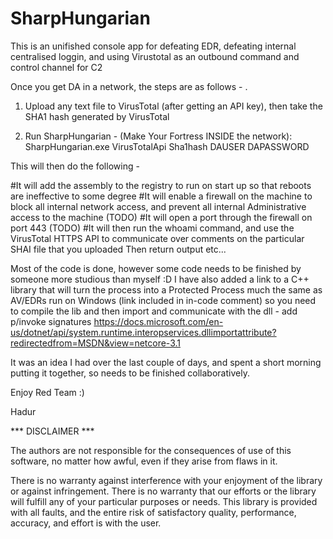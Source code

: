 # SharpHungarian

This is an unifished console app for defeating EDR, defeating internal centralised loggin, and using Virustotal as an outbound command and control channel for C2

Once you get DA in a network, the steps are as follows - .

1. Upload any text file to VirusTotal (after getting an API key), then take the SHA1 hash generated by VirusTotal

2. Run SharpHungarian - (Make Your Fortress INSIDE the network):   SharpHungarian.exe VirusTotalApi Sha1hash DAUSER DAPASSWORD

This will then do the following - 

#It will add the assembly to the registry to run on start up so that reboots are ineffective to some degree
#It will enable a firewall on the machine to block all internal network access, and prevent all internal Administrative access to the machine (TODO)
#It will open a port through the firewall on port 443 (TODO)
#It will then run the whoami command, and use the VirusTotal HTTPS API to communicate over comments on the particular SHAI file that you uploaded
Then return output etc...

Most of the code is done, however some code needs to be finished by someone more studious than myself :D
I have also added a link to a C++ library that will turn the process into a Protected Process much the same as AV/EDRs run on Windows (link included in in-code comment) so you need to compile the lib and then import and communicate with the dll - add p/invoke signatures https://docs.microsoft.com/en-us/dotnet/api/system.runtime.interopservices.dllimportattribute?redirectedfrom=MSDN&view=netcore-3.1

It was an idea I had over the last couple of days, and spent a short morning putting it together, so needs to be finished collaboratively.

Enjoy Red Team :)

Hadur

*** DISCLAIMER ***

The authors are not responsible for the consequences of use of this software, no matter how awful, even if they arise from flaws in it.

There is no warranty against interference with your enjoyment of the library or against infringement. There is no warranty that our efforts or the library will fulfill any of your particular purposes or needs. This library is provided with all faults, and the entire risk of satisfactory quality, performance, accuracy, and effort is with the user.
